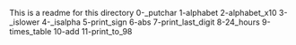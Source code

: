 This is a readme for this directory
0-_putchar
1-alphabet
2-alphabet_x10
3-_islower
4-_isalpha
5-print_sign
6-abs
7-print_last_digit
8-24_hours
9-times_table
10-add
11-print_to_98
